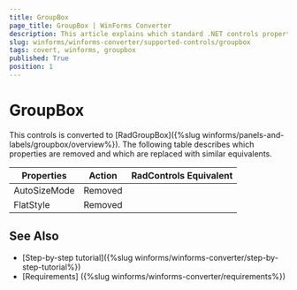 ```yaml
---
title: GroupBox
page_title: GroupBox | WinForms Converter
description: This article explains which standard .NET controls properties are removed and which are replaced with similar equivalents. 
slug: winforms/winforms-converter/supported-controls/groupbox
tags: covert, winforms, groupbox
published: True
position: 1
---
```


# GroupBox

This controls is converted to [RadGroupBox]({%slug winforms/panels-and-labels/groupbox/overview%}). The following table describes which properties are removed and which are replaced with similar equivalents.

|Properties|Action|RadControls Equivalent|
|---|---|---|
|AutoSizeMode|Removed|   |
|FlatStyle|Removed|   |

## See Also

* [Step-by-step tutorial]({%slug winforms/winforms-converter/step-by-step-tutorial%})
* [Requirements] ({%slug winforms/winforms-converter/requirements%})

